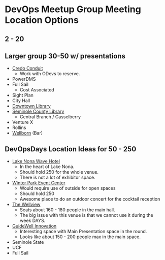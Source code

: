 # DevOps Meetup Group Meeting Location Options

## 2 - 20

## Larger group 30-50 w/ presentations

* [Credo Conduit](https://www.credoconduit.com/convening)
  * Work with ODevs to reserve.
* PowerDMS
* Full Sail
  * Cost Associated
* Sight Plan
* City Hall
* [Downtown Library](https://www.ocls.info/rooms-studios/latlon/28.568171,-81.346336/location/Orlando%20Public%20Library)
* [Seminole County Library](https://seminolecounty.librarycalendar.com/reserve-room)
  * Central Branch / Casselberry
* Venture X
* Rollins
* [Wellborn](https://www.thewellbornorlando.com/) (Bar)

## DevOpsDays Location Ideas for 50 - 250

* [Lake Nona Wave Hotel](https://www.lakenonawavehotel.com/orlando-event-venues/lake-nona-event-venues)
  * In the heart of Lake Nona.
  * Should hold 250 for the whole venue.
  * There is not a lot of exhibitor space.
* [Winter Park Event Center](https://cityofwinterpark.org/departments/parks-recreation/library-events-center/)
  * Would require use of outside for open spaces
  * Should hold 250
  * Awesome place to do an outdoor concert for the cocktail reception
* [The Wellview](https://thewellvue.com/)
  * Seats about 160 - 180 people in the main hall.
  * The big issue with this venue is that we cannot use it during the week DAYS.
* [GuideWell Innovation](https://guidewellinnovation.com/book-an-event/)
  * Interesting space with Main Presentation space in the round.
  * Looks like about 150 - 200 people max in the main space.
* Seminole State
* UCF
* Full Sail
